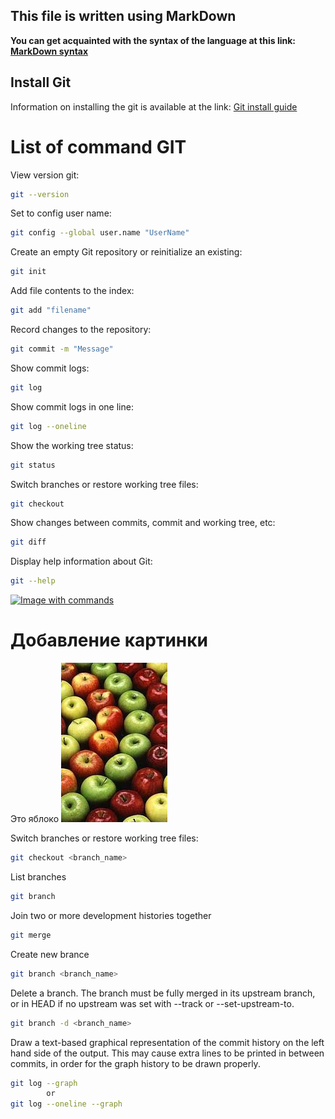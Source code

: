 ## This file is written using MarkDown
**You can get acquainted with the syntax of the language at this link: [MarkDown syntax](https://www.markdownguide.org/basic-syntax/ "MarkDown Basic Syntax")**


## Install Git
Information on installing the git is available at the link: [Git install guide](https://github.com/git-guides/install-git "link for guide")


# List of command GIT

View version git:
```sh
git --version
```
Set to config user name:
```sh
git config --global user.name "UserName"
```
 Create an empty Git repository or reinitialize an existing:
```sh
git init
```
Add file contents to the index: 
```sh
git add "filename"
```
Record changes to the repository:
```sh
git commit -m "Message"
```
Show commit logs:
```sh
git log
```
Show commit logs in one line:
```sh
git log --oneline
```
Show the working tree status:
```sh
git status
```
Switch branches or restore working tree files:
```sh
git checkout
```
Show changes between commits, commit and working tree, etc:
```sh
git diff
```
Display help information about Git:
```sh
git --help
```

[![Image with commands](https://present5.com/presentforday2/20170206/git_images/git_3.jpg "Basic commands")](https://present5.com/presentforday2/20170206/git_images/git_3.jpg)


# Добавление картинки
Это яблоко
![apple](apple.jpg)


Switch branches or restore working tree files:
```sh
git checkout <branch_name>
```

List branches
```sh
git branch
```
Join two or more development histories together
```sh
git merge
```
Create new brance
```sh
git branch <branch_name>
```
Delete a branch. The branch must be fully merged in its upstream branch, or in HEAD if no upstream was set with --track or --set-upstream-to.
```sh
git branch -d <branch_name>
```
Draw a text-based graphical representation of the commit history on the left hand side of the output. This may cause extra lines to be printed in between commits, in order for the graph history to be drawn properly. 
```sh
git log --graph
        or
git log --oneline --graph
```
